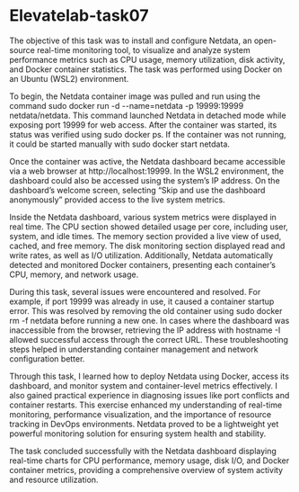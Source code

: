# Elevatelab-task07

The objective of this task was to install and configure Netdata, an open-source real-time monitoring tool, to visualize and analyze system performance metrics such as CPU usage, memory utilization, disk activity, and Docker container statistics. The task was performed using Docker on an Ubuntu (WSL2) environment.

To begin, the Netdata container image was pulled and run using the command sudo docker run -d --name=netdata -p 19999:19999 netdata/netdata. This command launched Netdata in detached mode while exposing port 19999 for web access. After the container was started, its status was verified using sudo docker ps. If the container was not running, it could be started manually with sudo docker start netdata.

Once the container was active, the Netdata dashboard became accessible via a web browser at http://localhost:19999. In the WSL2 environment, the dashboard could also be accessed using the system’s IP address. On the dashboard’s welcome screen, selecting “Skip and use the dashboard anonymously” provided access to the live system metrics.

Inside the Netdata dashboard, various system metrics were displayed in real time. The CPU section showed detailed usage per core, including user, system, and idle times. The memory section provided a live view of used, cached, and free memory. The disk monitoring section displayed read and write rates, as well as I/O utilization. Additionally, Netdata automatically detected and monitored Docker containers, presenting each container’s CPU, memory, and network usage.

During this task, several issues were encountered and resolved. For example, if port 19999 was already in use, it caused a container startup error. This was resolved by removing the old container using sudo docker rm -f netdata before running a new one. In cases where the dashboard was inaccessible from the browser, retrieving the IP address with hostname -I allowed successful access through the correct URL. These troubleshooting steps helped in understanding container management and network configuration better.

Through this task, I learned how to deploy Netdata using Docker, access its dashboard, and monitor system and container-level metrics effectively. I also gained practical experience in diagnosing issues like port conflicts and container restarts. This exercise enhanced my understanding of real-time monitoring, performance visualization, and the importance of resource tracking in DevOps environments. Netdata proved to be a lightweight yet powerful monitoring solution for ensuring system health and stability.

The task concluded successfully with the Netdata dashboard displaying real-time charts for CPU performance, memory usage, disk I/O, and Docker container metrics, providing a comprehensive overview of system activity and resource utilization.
